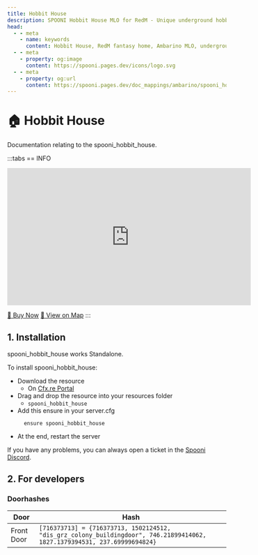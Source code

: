 ```yaml
---
title: Hobbit House
description: SPOONI Hobbit House MLO for RedM - Unique underground hobbit-style home in Ambarino. Cozy fantasy dwelling with detailed interior for Red Dead Redemption 2 roleplay servers.
head:
  - - meta
    - name: keywords
      content: Hobbit House, RedM fantasy home, Ambarino MLO, underground house, unique dwelling, RedM custom home, RDR2 fantasy, hobbit MLO
  - - meta
    - property: og:image
      content: https://spooni.pages.dev/icons/logo.svg
  - - meta
    - property: og:url
      content: https://spooni.pages.dev/doc_mappings/ambarino/spooni_hobbit_house
---
```


# 🏠 Hobbit House
Documentation relating to the spooni_hobbit_house.

:::tabs
== INFO
<iframe width="560" height="315" src="https://www.youtube.com/embed/ZQ7mE7kX9yQ?si=11u1QnDyfhLoM1M7" frameborder="0" allow="accelerometer; autoplay; clipboard-write; encrypted-media; gyroscope; picture-in-picture; web-share" referrerpolicy="strict-origin-when-cross-origin" allowfullscreen></iframe>

<a href="https://spooni-mapping.tebex.io/package/6281773" class="button-buy">🛒 Buy Now</a>
<a href="https://spooni.de/rdr2/?m=house10" class="button-map">📍 View on Map</a>
:::

## 1. Installation
spooni_hobbit_house works Standalone.  

To install spooni_hobbit_house:
- Download the resource
  - On [Cfx.re Portal](https://portal.cfx.re/)
- Drag and drop the resource into your resources folder
  - `spooni_hobbit_house`
- Add this ensure in your server.cfg
  ```
    ensure spooni_hobbit_house
  ```
- At the end, restart the server

If you have any problems, you can always open a ticket in the [Spooni Discord](https://discord.gg/spooni).

## 2. For developers
### Doorhashes
| Door                      | Hash
|---------------------------|----------------------------------------------------------------------------------|
| Front Door                | `[716373713] = {716373713, 1502124512, "dis_grz_colony_buildingdoor", 746.21899414062, 1827.1379394531, 237.69999694824}`
